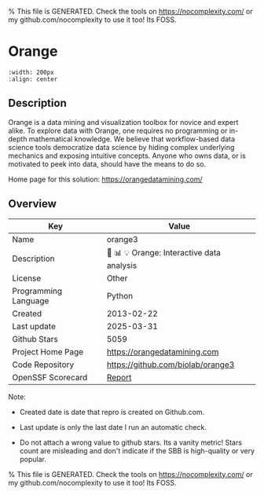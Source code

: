 
% This file is GENERATED. Check the tools on https://nocomplexity.com/ or my github.com/nocomplexity to use it too! Its FOSS. 

# Orange


```{image} https://raw.githubusercontent.com/irgolic/orange3/README-shields/distribute/orange-title.png 
:width: 200px 
:align: center 
```

## Description 

Orange is a data mining and visualization toolbox for novice and expert alike. To explore data with Orange, one requires no programming or in-depth mathematical knowledge. We believe that workflow-based data science tools democratize data science by hiding complex underlying mechanics and exposing intuitive concepts. Anyone who owns data, or is motivated to peek into data, should have the means to do so.

Home page for this solution: https://orangedatamining.com/ 

## Overview 

| Key | Value |
| --- | --- |
| Name | orange3 |
| Description | 🍊 :bar_chart: :bulb: Orange: Interactive data analysis |
| License | Other |
| Programming Language | Python |
| Created | 2013-02-22 |
| Last update | 2025-03-31 |
| Github Stars | 5059 |
| Project Home Page | https://orangedatamining.com |
| Code Repository | https://github.com/biolab/orange3 |
| OpenSSF Scorecard | [Report](https://securityscorecards.dev/viewer/?uri=github.com/biolab/orange3) |

Note:
 - Created date is date that repro is created on Github.com. 

- Last update is only the last date I run an automatic check. 

- Do not attach a wrong value to github stars. Its a vanity metric! Stars count are misleading and 
don't indicate if the SBB is high-quality or very popular.

% This file is GENERATED. Check the tools on https://nocomplexity.com/ or my github.com/nocomplexity to use it too! Its FOSS. 

